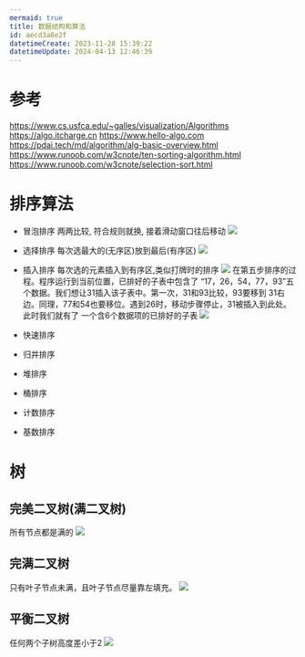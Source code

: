 ```yaml
---
mermaid: true
title: 数据结构和算法
id: aecd3a8e2f
datetimeCreate: 2023-11-28 15:39:22
datetimeUpdate: 2024-04-13 12:46:39
---
```

# 参考
https://www.cs.usfca.edu/~galles/visualization/Algorithms
https://algo.itcharge.cn
https://www.hello-algo.com
https://pdai.tech/md/algorithm/alg-basic-overview.html
https://www.runoob.com/w3cnote/ten-sorting-algorithm.html
https://www.runoob.com/w3cnote/selection-sort.html

# 排序算法


- 冒泡排序
 两两比较, 符合规则就换, 接着滑动窗口往后移动
 ![](/images/personal/study/bubbleSort.png)
- 选择排序
 每次选最大的(无序区)放到最后(有序区)
 ![](/images/personal/study/selectionSort.png)
- 插入排序
  每次选的元素插入到有序区,类似打牌时的排序
 ![](/images/personal/study/insertSort.png)
  在第五步排序的过程。程序运行到当前位置，已排好的子表中包含了 “17，26，54，77，93”五个数据。我们想让31插入该子表中。第一次，31和93比较，93要移到 31右边。同理，77和54也要移位。遇到26时，移动步骤停止，31被插入到此处。此时我们就有了 一个含6个数据项的已排好的子表
 ![](/images/personal/study/insertSort2.png)

- 快速排序
- 归并排序
- 堆排序
- 桶排序
- 计数排序
- 基数排序

# 树

## 完美二叉树(满二叉树)
所有节点都是满的
![](https://www.hello-algo.com/chapter_tree/binary_tree.assets/perfect_binary_tree.png)
## 完满二叉树
只有叶子节点未满，且叶子节点尽量靠左填充。
![](https://www.hello-algo.com/chapter_tree/binary_tree.assets/complete_binary_tree.png)
## 平衡二叉树
任何两个子树高度差小于2
![](https://www.hello-algo.com/chapter_tree/binary_tree.assets/balanced_binary_tree.png)
